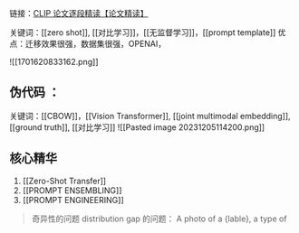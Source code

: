 
链接：[CLIP 论文逐段精读【论文精读】](https://www.bilibili.com/video/BV1SL4y1s7LQ/?spm_id_from=333.337.search-card.all.click&vd_source=e2ed568abb1e67cc88ad6275f6104534)

关键词：[[zero shot]], [[对比学习]]，[[无监督学习]]，[[prompt template]]
优点：迁移效果很强，数据集很强，OPENAI，


![[1701620833162.png]]

## 伪代码 ：
关键词：[[CBOW]]，[[Vision Transformer]], [[joint multimodal embedding]], [[ground truth]], [[对比学习]]
![[Pasted image 20231205114200.png]]
## 核心精华
1.  [[Zero-Shot Transfer]]
2. [[PROMPT ENSEMBLING]]
3. [[PROMPT ENGINEERING]]
> 奇异性的问题
> distribution gap 的问题：
> 	A photo of a {lable}, a type of 


